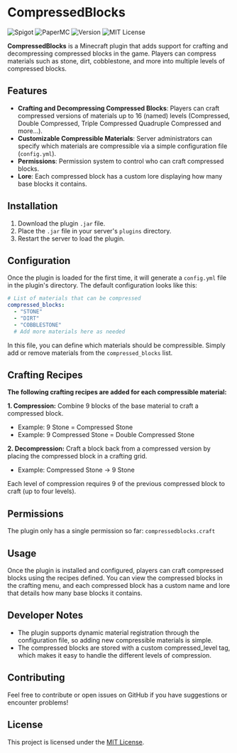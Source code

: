
# CompressedBlocks
![Spigot](https://img.shields.io/badge/Spigot-1.21--1.21.4-yellow.svg)
![PaperMC](https://img.shields.io/badge/PaperMC-1.21--1.21.4-blue.svg)
![Version](https://img.shields.io/badge/Version-0.1.0-gray.svg)
![MIT License](https://img.shields.io/badge/License-MIT-green.svg)

**CompressedBlocks** is a Minecraft plugin that adds support for crafting and decompressing compressed blocks in the game. Players can compress materials such as stone, dirt, cobblestone, and more into multiple levels of compressed blocks.




## Features
- **Crafting and Decompressing Compressed Blocks**: Players can craft compressed versions of materials up to 16 (named) levels (Compressed, Double Compressed, Triple Compressed Quadruple Compressed and more...).
- **Customizable Compressible Materials**: Server administrators can specify which materials are compressible via a simple configuration file (`config.yml`).
- **Permissions**: Permission system to control who can craft compressed blocks.
- **Lore**: Each compressed block has a custom lore displaying how many base blocks it contains. 

## Installation

1. Download the plugin `.jar` file.
2. Place the `.jar` file in your server's `plugins` directory.
3. Restart the server to load the plugin.
    
## Configuration

Once the plugin is loaded for the first time, it will generate a `config.yml` file in the plugin's directory. The default configuration looks like this:

```yaml
# List of materials that can be compressed
compressed_blocks:
  - "STONE"
  - "DIRT"
  - "COBBLESTONE"
  # Add more materials here as needed
  ````

In this file, you can define which materials should be compressible. Simply add or remove materials from the `compressed_blocks` list.
## Crafting Recipes

**The following crafting recipes are added for each compressible material:**

**1. Compression:** Combine 9 blocks of the base material to craft a compressed block.

- Example: 9 Stone = Compressed Stone
- Example: 9 Compressed Stone = Double Compressed Stone

**2. Decompression:** Craft a block back from a compressed version by placing the compressed block in a crafting grid.

- Example: Compressed Stone → 9 Stone

Each level of compression requires 9 of the previous compressed block to craft (up to four levels).
## Permissions

The plugin only has a single permission so far:
`compressedblocks.craft`

## Usage

Once the plugin is installed and configured, players can craft compressed blocks using the recipes defined. You can view the compressed blocks in the crafting menu, and each compressed block has a custom name and lore that details how many base blocks it contains.


## Developer Notes

- The plugin supports dynamic material registration through the configuration file, so adding new compressible materials is simple.
- The compressed blocks are stored with a custom compressed_level tag, which makes it easy to handle the different levels of compression.
## Contributing

Feel free to contribute or open issues on GitHub if you have suggestions or encounter problems!


## License

This project is licensed under the [MIT License](LICENSE).

